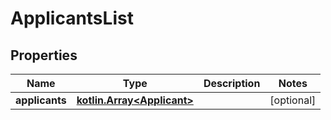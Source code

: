 
# ApplicantsList

## Properties
Name | Type | Description | Notes
------------ | ------------- | ------------- | -------------
**applicants** | [**kotlin.Array&lt;Applicant&gt;**](Applicant.md) |  |  [optional]



